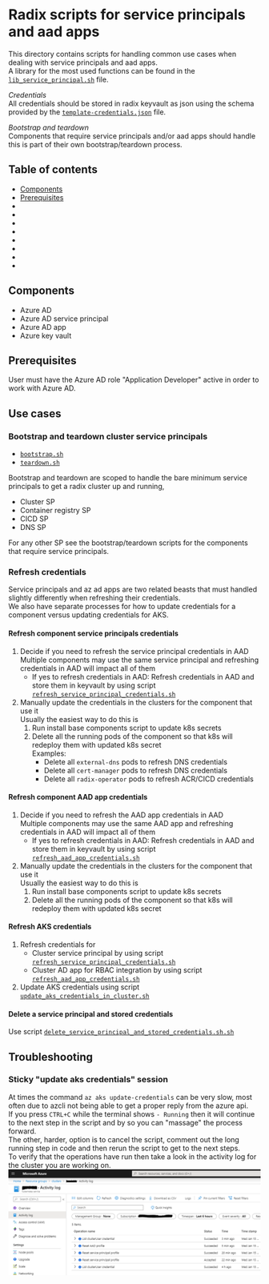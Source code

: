 # Radix scripts for service principals and aad apps

This directory contains scripts for handling common use cases when dealing with service principals and aad apps.  
A library for the most used functions can be found in the [`lib_service_principal.sh`](lib_service_principal.sh) file.

_Credentials_  
All credentials should be stored in radix keyvault as json using the schema provided by the [`template-credentials.json`](template-credentials) file.  

_Bootstrap and teardown_  
Components that require service principals and/or aad apps should handle this is part of their own bootstrap/teardown process.  


## Table of contents

- [Components](#Components)
- [Prerequisites](#Prerequisites)
- []()
- []()
- []()
- []()
- []()
- []()
- []()
- []()


## Components

- Azure AD
- Azure AD service principal
- Azure AD app
- Azure key vault


## Prerequisites

User must have the Azure AD role "Application Developer" active in order to work with Azure AD.


## Use cases

### Bootstrap and teardown cluster service principals

- [`bootstrap.sh`](./bootstrap.sh)
- [`teardown.sh`](./teardown.sh)

Bootstrap and teardown are scoped to handle the bare minimum service principals to get a radix cluster up and running,  
- Cluster SP
- Container registry SP
- CICD SP
- DNS SP

For any other SP see the bootstrap/teardown scripts for the components that require service principals.


### Refresh credentials

Service principals and az ad apps are two related beasts that must handled slightly differently when refreshing their credentials.  
We also have separate processes for how to update credentials for a component versus updating credentials for AKS.


#### Refresh component service principals credentials


1. Decide if you need to refresh the service principal credentials in AAD  
   Multiple components may use the same service principal and refreshing credentials in AAD will impact all of them 
   - If yes to refresh credentials in AAD: 
     Refresh credentials in AAD and store them in keyvault by using script [`refresh_service_principal_credentials.sh`](./refresh_service_principal_credentials.sh)
1. Manually update the credentials in the clusters for the component that use it  
   Usually the easiest way to do this is 
   1. Run install base components script to update k8s secrets
   1. Delete all the running pods of the component so that k8s will redeploy them with updated k8s secret  
      Examples:
      - Delete all `external-dns` pods to refresh DNS credentials
      - Delete all `cert-manager` pods to refresh DNS credentials
      - Delete all `radix-operator` pods to refresh ACR/CICD credentials


#### Refresh component AAD app credentials

1. Decide if you need to refresh the AAD app credentials in AAD  
   Multiple components may use the same AAD app and refreshing credentials in AAD will impact all of them
   - If yes to refresh credentials in AAD: 
     Refresh credentials in AAD and store them in keyvault by using script [`refresh_aad_app_credentials.sh`](./refresh_aad_app_credentials.sh)
1. Manually update the credentials in the clusters for the component that use it  
   Usually the easiest way to do this is 
   1. Run install base components script to update k8s secrets
   1. Delete all the running pods of the component so that k8s will redeploy them with updated k8s secret


#### Refresh AKS credentials

1. Refresh credentials for 
   - Cluster service principal by using script [`refresh_service_principal_credentials.sh`](./refresh_service_principal_credentials.sh)
   - Cluster AD app for RBAC integration by using script [`refresh_aad_app_credentials.sh`](./refresh_aad_app_credentials.sh)
1. Update AKS credentials using script [`update_aks_credentials_in_cluster.sh`](./update_aks_credentials_in_cluster.sh)


#### Delete a service principal and stored credentials

Use script [`delete_service_principal_and_stored_credentials.sh.sh`](./delete_service_principal_and_stored_credentials.sh.sh)



## Troubleshooting

### Sticky "update aks credentials" session

At times the command `az aks update-credentials` can be very slow, most often due to azcli not being able to get a proper reply from the azure api.  
If you press `CTRL+C` while the terminal shows `- Running` then it will continue to the next step in the script and by so you can "massage" the process forward.  
The other, harder, option is to cancel the script, comment out the long running step in code and then rerun the script to get to the next steps.  
To verify that the operations have run then take a look in the activity log for the cluster you are working on.  
![Cluster activity log](./activity-log.PNG)

